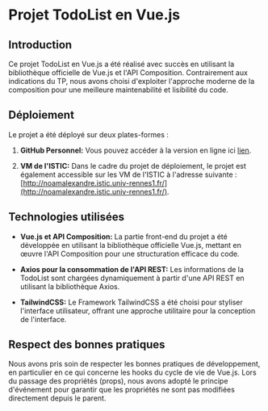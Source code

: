 # Projet TodoList en Vue.js

## Introduction

Ce projet TodoList en Vue.js a été réalisé avec succès en utilisant la bibliothèque officielle de Vue.js et l'API Composition. Contrairement aux indications du TP, nous avons choisi d'exploiter l'approche moderne de la composition pour une meilleure maintenabilité et lisibilité du code.

## Déploiement

Le projet a été déployé sur deux plates-formes :

1. **GitHub Personnel:** Vous pouvez accéder à la version en ligne ici [lien](https://alexxbout.github.io/todolist/).

2. **VM de l'ISTIC:** Dans le cadre du projet de déploiement, le projet est également accessible sur les VM de l'ISTIC à l'adresse suivante : [http://noamalexandre.istic.univ-rennes1.fr/](http://noamalexandre.istic.univ-rennes1.fr/).

## Technologies utilisées

- **Vue.js et API Composition:** La partie front-end du projet a été développée en utilisant la bibliothèque officielle Vue.js, mettant en œuvre l'API Composition pour une structuration efficace du code.

- **Axios pour la consommation de l'API REST:** Les informations de la TodoList sont chargées dynamiquement à partir d'une API REST en utilisant la bibliothèque Axios.

- **TailwindCSS:** Le Framework TailwindCSS a été choisi pour styliser l'interface utilisateur, offrant une approche utilitaire pour la conception de l'interface.

## Respect des bonnes pratiques

Nous avons pris soin de respecter les bonnes pratiques de développement, en particulier en ce qui concerne les hooks du cycle de vie de Vue.js. Lors du passage des propriétés (props), nous avons adopté le principe d'événement pour garantir que les propriétés ne sont pas modifiées directement depuis le parent.
